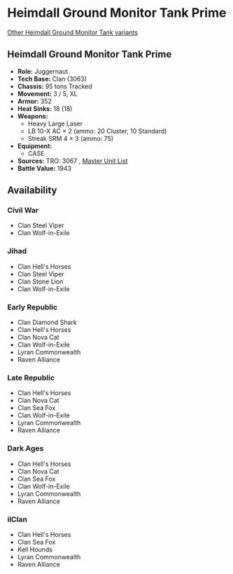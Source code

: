 # Heimdall Ground Monitor Tank Prime 

[Other Heimdall Ground Monitor Tank variants](../heimdall_ground_monitor_tank.md) 

## Heimdall Ground Monitor Tank Prime 

- **Role:** Juggernaut 
- **Tech Base:** Clan (3063) 
- **Chassis:** 95 tons Tracked 
- **Movement:** 3 / 5, XL 
- **Armor:** 352 
- **Heat Sinks:** 18 (18) 
- **Weapons:** 
  - Heavy Large Laser 
  - LB 10-X AC × 2 (ammo: 20 Cluster, 10 Standard) 
  - Streak SRM 4 × 3 (ammo: 75) 
- **Equipment:** 
  - CASE 
- **Sources:** TRO: 3067 , [Master Unit List](http://masterunitlist.info/Unit/Details/4293) 
- **Battle Value:** 1943 

## Availability 

### Civil War 

- Clan Steel Viper 
- Clan Wolf-in-Exile 

### Jihad 

- Clan Hell's Horses 
- Clan Steel Viper 
- Clan Stone Lion 
- Clan Wolf-in-Exile 

### Early Republic 

- Clan Diamond Shark 
- Clan Hell's Horses 
- Clan Nova Cat 
- Clan Wolf-in-Exile 
- Lyran Commonwealth 
- Raven Alliance 

### Late Republic 

- Clan Hell's Horses 
- Clan Nova Cat 
- Clan Sea Fox 
- Clan Wolf-in-Exile 
- Lyran Commonwealth 
- Raven Alliance 

### Dark Ages 

- Clan Hell's Horses 
- Clan Nova Cat 
- Clan Sea Fox 
- Clan Wolf-in-Exile 
- Lyran Commonwealth 
- Raven Alliance 

### ilClan 

- Clan Hell's Horses 
- Clan Sea Fox 
- Kell Hounds 
- Lyran Commonwealth 
- Raven Alliance 


